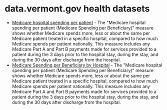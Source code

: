 # data.vermont.gov health datasets
* [Medicare hospital spending per patient](https://data.vermont.gov/d/g8ft-etem) - The "Medicare hospital spending per patient (Medicare Spending per Beneficiary)" measure shows whether Medicare spends more, less or about the same per Medicare patient treated in a specific hospital, compared to how much Medicare spends per patient nationally. This measure includes any Medicare Part A and Part B payments made for services provided to a patient during the 3 days prior to the hospital stay, during the stay, and during the 30 days after discharge from the hospital.
* [Medicare Spending per Beneficiary by Hospital](https://data.vermont.gov/d/sgve-cdnx) - The "Medicare hospital spending per patient (Medicare Spending per Beneficiary)" measure shows whether Medicare spends more, less or about the same per Medicare patient treated in a specific hospital, compared to how much Medicare spends per patient nationally. This measure includes any Medicare Part A and Part B payments made for services provided to a patient during the 3 days prior to the hospital stay, during the stay, and during the 30 days after discharge from the hospital.
